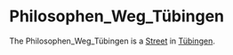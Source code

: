 # Philosophen_Weg_Tübingen

The Philosophen_Weg_Tübingen is a [Street](404.md) in [Tübingen](2000001.md).